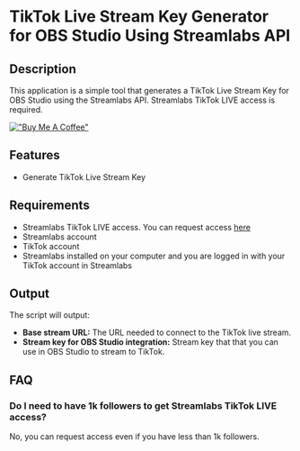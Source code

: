 # TikTok Live Stream Key Generator for OBS Studio Using Streamlabs API

## Description
This application is a simple tool that generates a TikTok Live Stream Key for OBS Studio using the Streamlabs API. Streamlabs TikTok LIVE access is required.

[!["Buy Me A Coffee"](https://www.buymeacoffee.com/assets/img/custom_images/orange_img.png)](https://buymeacoffee.com/loukious)


## Features
- Generate TikTok Live Stream Key

## Requirements
- Streamlabs TikTok LIVE access. You can request access [here](https://tiktok.com/falcon/live_g/live_access_pc_apply/result/index.html?id=GL6399433079641606942&lang=en-US)
- Streamlabs account
- TikTok account
- Streamlabs installed on your computer and you are logged in with your TikTok account in Streamlabs

## Output

The script will output:
- **Base stream URL:** The URL needed to connect to the TikTok live stream.
- **Stream key for OBS Studio integration:** Stream key that that you can use in OBS Studio to stream to TikTok.

## FAQ
### Do I need to have 1k followers to get Streamlabs TikTok LIVE access?
No, you can request access even if you have less than 1k followers.